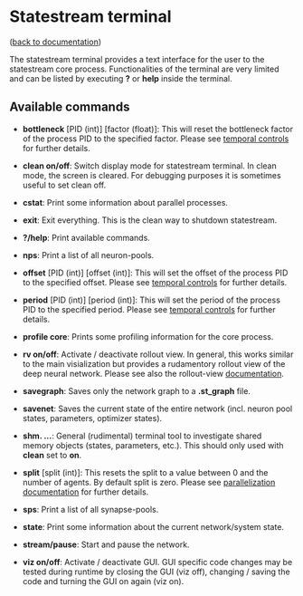 Statestream terminal
====================
([back to documentation](README.md))

The statestream terminal provides a text interface for the user to the statestream core process.
Functionalities of the terminal are very limited and can be listed by executing **?** or **help** inside the terminal.

Available commands
------------------

* **bottleneck** [PID (int)] [factor (float)]: This will reset the bottleneck factor of the process PID to the specified factor. Please see [temporal controls](temporal_controls.md) for further details.

* **clean on/off**: Switch display mode for statestream terminal. In clean mode, the screen is cleared. For debugging
purposes it is sometimes useful to set clean off.

* **cstat**: Print some information about parallel processes.

* **exit**: Exit everything. This is the clean way to shutdown statestream.

* **?/help**: Print available commands.

* **nps**: Print a list of all neuron-pools.

* **offset** [PID (int)] [offset (int)]: This will set the offset of the process PID to the specified offset. Please see [temporal controls](temporal_controls.md) for further details.

* **period** [PID (int)] [period (int)]: This will set the period of the process PID to the specified period. Please see [temporal controls](temporal_controls.md) for further details.

* **profile core**: Prints some profiling information for the core process.

* **rv on/off**: Activate / deactivate rollout view. In general, this works similar to the main visialization but provides a rudamentory rollout view of the deep neural network. Please see also the rollout-view [documentation](rollout_view.md).

* **savegraph**: Saves only the network graph to a **.st_graph** file.

* **savenet**: Saves the current state of the entire network (incl. neuron pool states, parameters, optimizer states).

* **shm. ...**: General (rudimental) terminal tool to investigate shared memory objects (states, parameters, etc.). This should only used with **clean** set to **on**.

* **split** [split (int)]: This resets the split to a value between 0 and the number of agents. By default split is zero. Please see [parallelization documentation](parallelization.md) for further details.

* **sps**: Print a list of all synapse-pools.

* **state**: Print some information about the current network/system state.

* **stream/pause**: Start and pause the network.

* **viz on/off**: Activate / deactivate GUI. GUI specific code changes may be tested during runtime by closing the GUI
  (viz off), changing / saving the code and turning the GUI on again (viz on).
